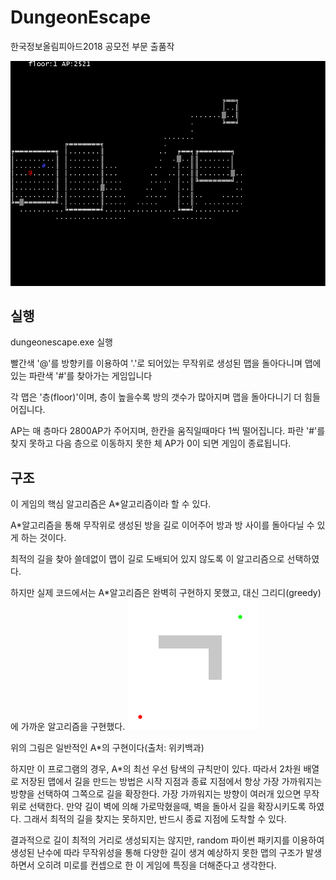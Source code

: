 # DungeonEscape
한국정보올림피아드2018 공모전 부문 출품작

![image](dungeon.png)

실행
---------------------
dungeonescape.exe 실행

빨간색 '@'를 방향키를 이용하여 '.'로 되어있는 무작위로 생성된 맵을 돌아다니며 맵에 있는 파란색 '#'를 찾아가는 게임입니다

각 맵은 '층(floor)'이며, 층이 높을수록 방의 갯수가 많아지며 맵을 돌아다니기 더 힘들어집니다.

AP는 매 층마다 2800AP가 주어지며, 한칸을 움직일때마다 1씩 떨어집니다. 파란 '#'를 찾지 못하고 다음 층으로 이동하지 못한 체 AP가 0이 되면 게임이 종료됩니다.

구조
--------------
이 게임의 핵심 알고리즘은 A\*알고리즘이라 할 수 있다.

A\*알고리즘을 통해 무작위로 생성된 방을 길로 이어주어 방과 방 사이를 돌아다닐 수 있게 하는 것이다.

최적의 길을 찾아 쓸데없이 맵이 길로 도배되어 있지 않도록 이 알고리즘으로 선택하였다.

하지만 실제 코드에서는 A\*알고리즘은 완벽히 구현하지 못했고, 대신 그리디(greedy)에 가까운 알고리즘을 구현했다.
![image](Astar_progress_animation.gif)

위의 그림은 일반적인 A\*의 구현이다(출처: 위키백과)

하지만 이 프로그램의 경우, A\*의 최선 우선 탐색의 규칙만이 있다. 따라서 2차원 배열로 저장된 맵에서 길을 만드는 방법은 시작 지점과 종료 지점에서 항상 가장 가까워지는 방향을 선택하여 그쪽으로 길을 확장한다. 가장 가까워지는 방향이 여러개 있으면 무작위로 선택한다. 만약 길이 벽에 의해 가로막혔을때, 벽을 돌아서 길을 확장시키도록 하였다. 그래서 최적의 길을 찾지는 못하지만, 반드시 종료 지점에 도착할 수 있다.

결과적으로 길이 최적의 거리로 생성되지는 않지만, random 파이썬 패키지를 이용하여 생성된 난수에 따라 무작위성을 통해 다양한 길이 생겨 예상하지 못한 맵의 구조가 발생하면서 오히려 미로를 컨셉으로 한 이 게임에 특징을 더해준다고 생각한다.

